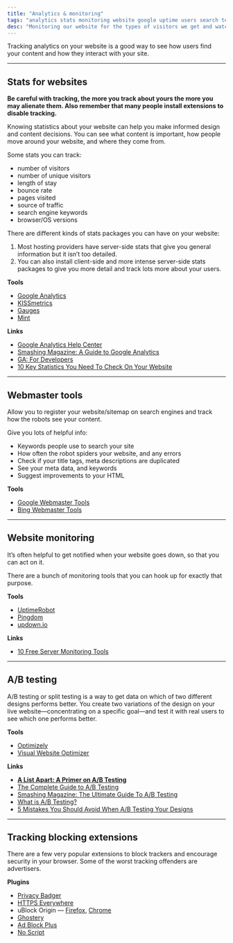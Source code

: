 ```yaml
---
title: "Analytics & monitoring"
tags: "analytics stats monitoring website google uptime users search terms keywords"
desc: "Monitoring our website for the types of visitors we get and watching for downtime."
---
```


Tracking analytics on your website is a good way to see how users find your content and how they interact with your site.

---

## Stats for websites

**Be careful with tracking, the more you track about yours the more you may alienate them. Also remember that many people install extensions to disable tracking.**

Knowing statistics about your website can help you make informed design and content decisions. You can see what content is important, how people move around your website, and where they come from.

Some stats you can track:

- number of visitors
- number of unique visitors
- length of stay
- bounce rate
- pages visited
- source of traffic
- search engine keywords
- browser/OS versions

There are different kinds of stats packages you can have on your website:

1. Most hosting providers have server-side stats that give you general information but it isn’t too detailed.
2. You can also install client-side and more intense server-side stats packages to give you more detail and track lots more about your users.

**Tools**

- [Google Analytics](http://www.google.com/analytics/)
- [KISSmetrics](https://www.kissmetrics.com/)
- [Gauges](http://get.gaug.es/)
- [Mint](http://haveamint.com/)

**Links**

- [Google Analytics Help Center](https://support.google.com/analytics/?hl=en#topic=3544906)
- [Smashing Magazine: A Guide to Google Analytics](http://www.smashingmagazine.com/2009/07/16/a-guide-to-google-analytics-and-useful-tools/)
- [GA: For Developers](https://developers.google.com/analytics/)
- [10 Key Statistics You Need To Check On Your Website](http://connectedcomedy.com/google-analytics-tips/)

---

## Webmaster tools

Allow you to register your website/sitemap on search engines and track how the robots see your content.

Give you lots of helpful info:

- Keywords people use to search your site
- How often the robot spiders your website, and any errors
- Check if your title tags, meta descriptions are duplicated
- See your meta data, and keywords
- Suggest improvements to your HTML

**Tools**

- [Google Webmaster Tools](https://www.google.com/webmasters/tools/)
- [Bing Webmaster Tools](http://www.bing.com/toolbox/webmaster)

---

## Website monitoring

It’s often helpful to get notified when your website goes down, so that you can act on it.

There are a bunch of monitoring tools that you can hook up for exactly that purpose.

**Tools**

- [UptimeRobot](http://uptimerobot.com/)
- [Pingdom](https://www.pingdom.com/)
- [updown.io](https://updown.io/)

**Links**

- [10 Free Server Monitoring Tools](http://sixrevisions.com/tools/free-server-monitoring-tools/)

---

## A/B testing

A/B testing or split testing is a way to get data on which of two different designs performs better. You create two variations of the design on your live website—concentrating on a specific goal—and test it with real users to see which one performs better.

**Tools**

- [Optimizely](https://www.optimizely.com/)
- [Visual Website Optimizer](http://visualwebsiteoptimizer.com/)

**Links**

- **[A List Apart: A Primer on A/B Testing](http://alistapart.com/article/a-primer-on-a-b-testing)**
- [The Complete Guide to A/B Testing](https://visualwebsiteoptimizer.com/ab-testing/)
- [Smashing Magazine: The Ultimate Guide To A/B Testing](http://www.smashingmagazine.com/2010/06/24/the-ultimate-guide-to-a-b-testing/)
- [What is A/B Testing?](https://www.optimizely.com/ab-testing)
- [5 Mistakes You Should Avoid When A/B Testing Your Designs](http://sixrevisions.com/usability/ab-testing-mistakes/)

---

## Tracking blocking extensions

There are a few very popular extensions to block trackers and encourage security in your browser. Some of the worst tracking offenders are advertisers.

**Plugins**

- [Privacy Badger](https://www.eff.org/privacybadger)
- [HTTPS Everywhere](https://www.eff.org/https-everywhere)
- uBlock Origin — [Firefox](https://addons.mozilla.org/en-US/firefox/addon/ublock-origin/), [Chrome](https://chrome.google.com/webstore/detail/ublock-origin/cjpalhdlnbpafiamejdnhcphjbkeiagm)
- [Ghostery](https://www.ghostery.com/en/)
- [Ad Block Plus](https://adblockplus.org/)
- [No Script](https://noscript.net/)
